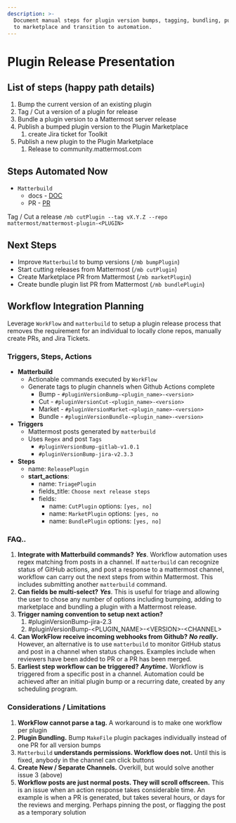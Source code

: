 ```yaml
---
description: >-
  Document manual steps for plugin version bumps, tagging, bundling, publishing
  to marketplace and transition to automation.
---
```


# Plugin Release Presentation

## List of steps \(happy path details\)

1. Bump the current version of an existing plugin
2. Tag / Cut a version of a plugin for release
3. Bundle a plugin version to a Mattermost server release
4. Publish a bumped plugin version to the Plugin Marketplace
   1. create Jira ticket for Toolkit
5. Publish a new plugin to the Plugin Marketplace
   1. Release to community.mattermost.com

## Steps Automated Now

* `Matterbuild`
  * docs - [DOC](https://github.com/mattermost/mattermost-developer-documentation/pull/439/files)
  * PR - [PR](https://github.com/mattermost/matterbuild/pull/10)

Tag / Cut a release `/mb cutPlugin --tag vX.Y.Z --repo mattermost/mattermost-plugin-<PLUGIN>`

## Next Steps

* Improve `Matterbuild` to bump versions \(`/mb bumpPlugin`\)
* Start cutting releases from Mattermost \(`/mb cutPlugin`\)
* Create Marketplace PR from Mattermost \(`/mb marketPlugin`\)
* Create bundle plugin list PR from Mattermost \(`/mb bundlePlugin`\)

## Workflow Integration Planning

Leverage `WorkFlow` and `matterbuild` to setup a plugin release process that removes the requirement for an individual to locally clone repos, manually create PRs, and Jira Tickets.

### Triggers, Steps, Actions

* **Matterbuild**
  * Actionable commands executed by `WorkFlow`
  * Generate tags to plugin channels when Github Actions complete
    * Bump - `#pluginVersionBump-<plugin_name>-<version>`
    * Cut - `#pluginVersionCut-<plugin_name>-<version>`
    * Market - `#pluginVersionMarket-<plugin_name>-<version>`
    * Bundle - `#pluginVersionBundle-<plugin_name>-<version>`
* **Triggers** 
  * Mattermost posts generated by `matterbuild`
  * Uses `Regex` and post `Tags`
    * `#pluginVersionBump-gitlab-v1.0.1`
    * `#pluginVersionBump-jira-v2.3.3`
* **Steps**
  * name: `ReleasePlugin`
  * **start\_actions**:
    * name: `TriagePlugin`
    * fields\_title: `Choose next release steps`
    * fields: 
      * name: `CutPlugin`  options: `[yes, no]`
      * name: `MarketPlugin` options: `[yes, no`
      * name: `BundlePlugin` options: `[yes, no]`

### **FAQ..**

1. **Integrate with Matterbuild commands?**     _**Yes**_.  Workflow automation uses regex matching from posts in a channel.  If `matterbuild` can recognize status of GitHub actions, and post a response to a mattermost channel, workflow can carry out the next steps from within Mattermost.  This includes submitting another `matterbuild` command.
2. **Can fields be multi-select?**       _**Yes**_.  This is useful for triage and allowing the user to chose any number of options including bumping, adding to marketplace and bundling a plugin with a Mattermost release.
3. **Trigger naming convention to setup next action?**
   1. \#pluginVersionBump-jira-2.3
   2. \#pluginVersionBump-&lt;PLUGIN\_NAME&gt;-&lt;VERSION&gt;-&lt;CHANNEL&gt;
4. **Can WorkFlow receive incoming webhooks from Github?**      _**No really**_**.**  However, an alternative is to use `matterbuild` to monitor GitHub status and post in a channel when status changes.  Examples include when reviewers have been added to PR or a PR has been merged.
5. **Earliest step workflow can be triggered?**      _**Anytime**_**.**  Workflow is triggered from a specific post in a channel.  Automation could be achieved after an initial plugin bump or a  recurring date, created by any scheduling program.

### Considerations / Limitations

1. **WorkFlow cannot parse a tag.**  A workaround is to make one workflow per plugin
2. **Plugin Bundling.**  Bump `MakeFile` plugin packages individually instead of one PR for all version bumps
3. `Matterbuild` **understands permissions. Workflow does not.**  Until this is fixed, anybody in the channel can click buttons
4. **Create New / Separate Channels.**  Overkill, but would solve another issue 3 \(above\)
5. **Workflow posts are just normal posts.  They will scroll offscreen.**  This is an issue when an action response takes considerable time. An example is when a PR is generated, but takes several hours, or days for the reviews and merging.  Perhaps pinning the post, or flagging the post as a temporary solution

